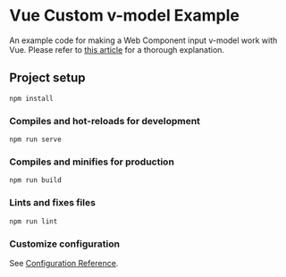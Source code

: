 # Vue Custom v-model Example

An example code for making a Web Component input v-model work with Vue. Please refer to [this article](https://muhimasri.com/blogs/how-to-create-custom-v-model-for-web-components/) for a thorough explanation.

## Project setup
```
npm install
```

### Compiles and hot-reloads for development
```
npm run serve
```

### Compiles and minifies for production
```
npm run build
```

### Lints and fixes files
```
npm run lint
```

### Customize configuration
See [Configuration Reference](https://cli.vuejs.org/config/).
